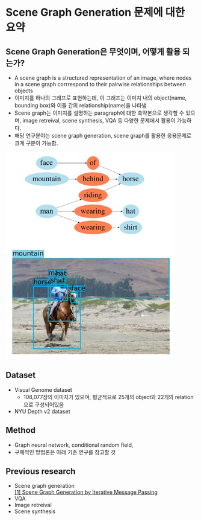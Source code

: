 # Scene Graph Generation 문제에 대한 요약

## Scene Graph Generation은 무엇이며, 어떻게 활용 되는가?
* A scene graph is a structured representation of an image, where nodes in a scene graph corrrespond to their pairwise relationships between objects
* 이미지를 하나의 그래프로 표현하는데, 이 그래프는 이미지 내의 object(name, bounding box)와 이들 간의 relationship(name)을 나타냄
* Scene graph는 이미지를 설명하는 paragraph에 대한 축약본으로 생각할 수 있으며, image retreival, scene synthesis, VQA 등 다양한 문제에서 활용이 가능하다.
* 해당 연구분야는 scene graph generation, scene graph를 활용한 응용문제로 크게 구분이 가능함.
  
![example](./scene_graph.PNG)

## Dataset
* Visual Genome dataset
  * 108,077장의 이미지가 있으며, 평균적으로 25개의 object와 22개의 relation으로 구성되어있음
* NYU Depth v2 dataset

## Method
* Graph neural network, conditional random field, 
* 구체적인 방법론은 아래 기존 연구를 참고할 것

## Previous research
  * Scene graph generation  
    [[1] Scene Graph Generation by Iterative Message Passing](./IMP/summary.md)  
  * VQA
  * Image retreival
  * Scene synthesis 